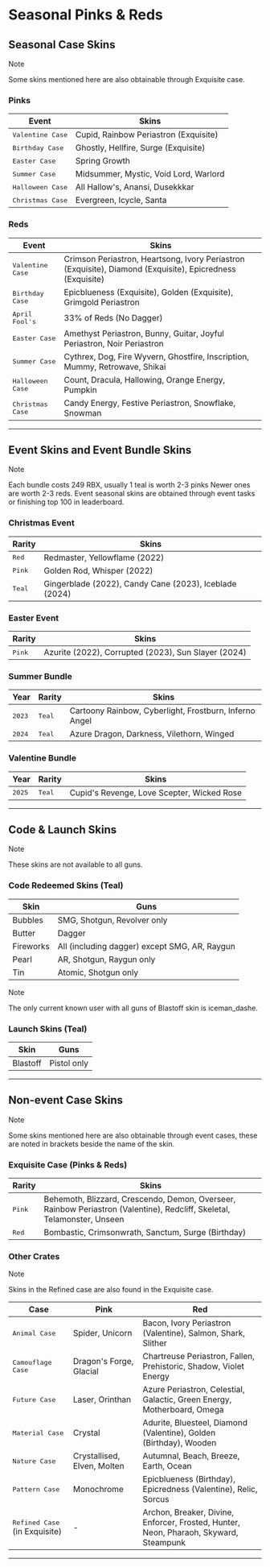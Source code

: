 # Seasonal Pinks & Reds

## Seasonal Case Skins

> [!NOTE]  
> Some skins mentioned here are also obtainable through Exquisite case.

### Pinks
| Event              | Skins                                      |
|-----------------------------|------------------------------------------|
| <kbd>Valentine Case</kbd>    | Cupid, Rainbow Periastron (Exquisite)    |
| <kbd>Birthday Case</kbd>     | Ghostly, Hellfire, Surge (Exquisite)     |
| <kbd>Easter Case</kbd>       | Spring Growth                            |
| <kbd>Summer Case</kbd>       | Midsummer, Mystic, Void Lord, Warlord    |
| <kbd>Halloween Case</kbd>    | All Hallow's, Anansi, Dusekkkar          |
| <kbd>Christmas Case</kbd>    | Evergreen, Icycle, Santa                 |

### Reds
| Event              | Skins                                      |
|-----------------------------|------------------------------------------|
| <kbd>Valentine Case</kbd>    | Crimson Periastron, Heartsong, Ivory Periastron (Exquisite), Diamond (Exquisite), Epicredness (Exquisite)            |
| <kbd>Birthday Case</kbd>     | Epicblueness (Exquisite), Golden (Exquisite), Grimgold Periastron                      |
| <kbd>April Fool's</kbd>      | 33% of Reds (No Dagger)                  |
| <kbd>Easter Case</kbd>       | Amethyst Periastron, Bunny, Guitar, Joyful Periastron, Noir Periastron |
| <kbd>Summer Case</kbd>       | Cythrex, Dog, Fire Wyvern, Ghostfire, Inscription, Mummy, Retrowave, Shikai |
| <kbd>Halloween Case</kbd>    | Count, Dracula, Hallowing, Orange Energy, Pumpkin |
| <kbd>Christmas Case</kbd>    | Candy Energy, Festive Periastron, Snowflake, Snowman |

---

## Event Skins and Event Bundle Skins

> [!NOTE]  
> Each bundle costs 249 RBX, usually 1 teal is worth 2-3 pinks Newer ones are worth 2-3 reds.
> Event seasonal skins are obtained through event tasks or finishing top 100 in leaderboard.

### Christmas Event
| Rarity     | Skins                                      |
|-------------------|------------------------------------------|
| <kbd>Red</kbd>     | Redmaster, Yellowflame (2022)                |
| <kbd>Pink</kbd>    | Golden Rod, Whisper (2022)                   |
| <kbd>Teal</kbd>    | Gingerblade (2022), Candy Cane (2023), Iceblade (2024) |

### Easter Event
| Rarity  | Skins                                      |
|-------------------|------------------------------------------|
| <kbd>Pink</kbd>    | Azurite (2022), Corrupted (2023), Sun Slayer (2024) |

### Summer Bundle
| Year  | Rarity  | Skins                                      |
|------------------|--------------------|------------------------------------------|
| <kbd>2023</kbd>  | <kbd>Teal</kbd>     | Cartoony Rainbow, Cyberlight, Frostburn, Inferno Angel |
| <kbd>2024</kbd>  | <kbd>Teal</kbd>     | Azure Dragon, Darkness, Vilethorn, Winged |

### Valentine Bundle
| Year   | Rarity  | Skins                                      |
|------------------|--------------------|------------------------------------------|
| <kbd>2025</kbd>  | <kbd>Teal</kbd>     | Cupid's Revenge, Love Scepter, Wicked Rose |

---

## Code & Launch Skins

> [!NOTE]  
> These skins are not available to all guns.

### Code Redeemed Skins (Teal)
| Skin  | Guns                                      |
|------------------|----------------------------------------------------|
| Bubbles    | SMG, Shotgun, Revolver only              |
| Butter     | Dagger                                    |
| Fireworks  | All (including dagger) except SMG, AR, Raygun |
| Pearl    | AR, Shotgun, Raygun only                 |
| Tin        | Atomic, Shotgun only                     |


> [!NOTE]
> The only current known user with all guns of Blastoff skin is iceman_dashe.

### Launch Skins (Teal)
| Skin     | Guns                |
|-------------------|-----------------------------|
| Blastoff | Pistol only        |

---

## Non-event Case Skins

> [!NOTE]  
> Some skins mentioned here are also obtainable through event cases, these are noted in brackets beside the name of the skin.


### Exquisite Case (Pinks & Reds)
| Rarity  | Skins                                      |
|-------------------|------------------------------------------|
| <kbd>Pink</kbd>    | Behemoth, Blizzard, Crescendo, Demon, Overseer, Rainbow Periastron (Valentine), Redcliff, Skeletal, Telamonster, Unseen |
| <kbd>Red</kbd>     | Bombastic, Crimsonwrath, Sanctum, Surge (Birthday) |


### Other Crates

> [!NOTE]  
> Skins in the Refined case are also found in the Exquisite case.

| Case    | Pink                                   | Red                                      |
|-------------------|-------------------------------------------------|--------------------------------------------------|
| <kbd>Animal Case</kbd>  | Spider, Unicorn                                 | Bacon, Ivory Periastron (Valentine), Salmon, Shark, Slither |
| <kbd>Camouflage Case</kbd>| Dragon's Forge, Glacial                       | Chartreuse Periastron, Fallen, Prehistoric, Shadow, Violet Energy |
| <kbd>Future Case</kbd>  | Laser, Orinthan                                 | Azure Periastron, Celestial, Galactic, Green Energy, Motherboard, Omega |
| <kbd>Material Case</kbd> | Crystal                                       | Adurite, Bluesteel, Diamond (Valentine), Golden (Birthday), Wooden |
| <kbd>Nature Case</kbd>   | Crystallised, Elven, Molten                   | Autumnal, Beach, Breeze, Earth, Ocean   |
| <kbd>Pattern Case</kbd>  | Monochrome                                    | Epicblueness (Birthday), Epicredness (Valentine), Relic, Sorcus |
| <kbd>Refined Case</kbd> (in Exquisite) | -                                    | Archon, Breaker, Divine, Enforcer, Frosted, Hunter, Neon, Pharaoh, Skyward, Steampunk |

---
